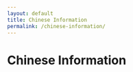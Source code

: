 ```yaml
---
layout: default
title: Chinese Information
permalink: /chinese-information/
---
```

# Chinese Information